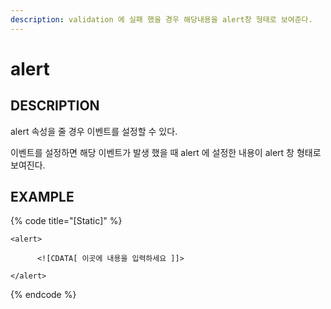 ```yaml
---
description: validation 에 실패 했을 경우 해당내용을 alert창 형태로 보여준다.
---
```


# alert

## DESCRIPTION

alert 속성을 줄 경우 이벤트를 설정할 수 있다.

이벤트를 설정하면 해당 이벤트가 발생 했을 때 alert 에 설정한 내용이 alert 창 형태로 보여진다.

## EXAMPLE

{% code title="\[Static\]" %}
```markup
<alert>

      <![CDATA[ 이곳에 내용을 입력하세요 ]]>

</alert>
```
{% endcode %}


